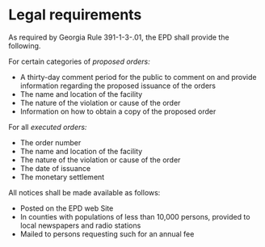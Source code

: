 # Legal requirements

As required by Georgia Rule 391-1-3-.01, the EPD shall provide the following.

For certain categories of *proposed orders:*

* A thirty-day comment period for the public to comment on and provide information regarding the proposed issuance of the orders
* The name and location of the facility 
* The nature of the violation or cause of the order
* Information on how to obtain a copy of the proposed order

For all *executed orders:*

* The order number
* The name and location of the facility
* The nature of the violation or cause of the order
* The date of issuance
* The monetary settlement

All notices shall be made available as follows:

* Posted on the EPD web Site
* In counties with populations of less than 10,000 persons, provided to local newspapers and radio stations
* Mailed to persons requesting such for an annual fee
